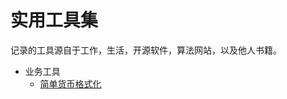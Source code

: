 # 实用工具集

记录的工具源自于工作，生活，开源软件，算法网站，以及他人书籍。

* 业务工具
    * [简单货币格式化](https://wsafight.github.io/business-util/#/business/currency)
